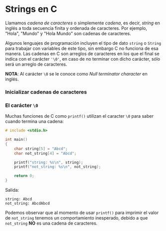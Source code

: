 # Strings en C

Llamamos *cadena de caracteres* o simplemente *cadena*, es decir, *string* en inglés a toda secuencia finita y ordenada de caracteres. Por ejemplo, "Hola", "Mundo" y "Hola Mundo" son cadenas de caracteres.

Algunos lenguajes de programación incluyen el tipo de dato `string` o `String` para trabajar con variables de este tipo, sin embargo C no funciona de esa manera. Las cadenas en C son arreglos de caracteres en los que el final se indica con el carácter `'\0'`, en caso de no terminar con dicho carácter, sólo será un arreglo de caracteres.

**NOTA**: Al carácter `\0` se le conoce como *Null terminator character* en inglés.

### Inicializar cadenas de caracteres



### El carácter `\0`


Muchas funciones de C como `printf()` utilizan el caracter `\0` para saber cuando termina una cadena:

```c
# include <stdio.h>

int main()
{
    char string[5] = "Abcd";
    char not_string[4] = "Abcd";

    printf("string: %s\n", string);
    printf("not_string: %s\n", not_string);

    return 0;
}
```

Salida:

```
string: Abcd
not_string: AbcdAbcd
```

Podemos observar que al momento de usar `printf()` para imprimir el valor de `not_string` tenemos un comportamiento inesperado, debido a que `not_string` **NO** es una cadena de caracteres.